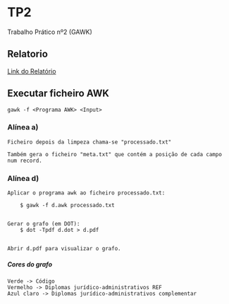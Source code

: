 # TP2
Trabalho Prático nº2 (GAWK)

## Relatorio
[Link do Relatório](https://www.overleaf.com/5756466445pjgxyrqqrwws)


## Executar ficheiro AWK
	gawk -f <Programa AWK> <Input>


### Alínea a)

	Ficheiro depois da limpeza chama-se "processado.txt"

	Também gera o ficheiro "meta.txt" que contém a posição de cada campo num record. 


### Alínea d)
	
	Aplicar o programa awk ao ficheiro processado.txt:

		$ gawk -f d.awk processado.txt
	

	Gerar o grafo (em DOT):
		$ dot -Tpdf d.dot > d.pdf


	Abrir d.pdf para visualizar o grafo.

##### Cores do grafo
	Verde -> Código
	Vermelho -> Diplomas jurídico-administrativos REF
	Azul claro -> Diplomas jurídico-administrativos complementar